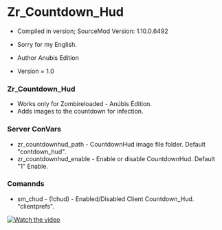 # Zr_Countdown_Hud
 
* Compiled in version; SourceMod Version: 1.10.0.6492
* Sorry for my English.

* Author Anubis Edition
* Version = 1.0

### Zr_Countdown_Hud

* Works only for Zombireloaded - Anúbis Édition.
* Adds images to the countdown for infection.

### Server ConVars

* zr_countdownhud_path - CountdownHud image file folder. Default "contdown_hud".
* zr_countdownhud_enable - Enable or disable CountdownHud. Default "1" Enable.

### Comannds

* sm_chud - (!chud) - Enabled/Disabled Client Countdown_Hud. "clientprefs".

[![Watch the video](https://i.ibb.co/W6nCx4C/Sem-t-tulo.jpg)](https://youtu.be/aRwl9b5vhBc)
